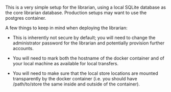 This is a very simple setup for the librarian, using a local SQLite database
as the core librarian database. Production setups may want to use the
postgres container.

A few things to keep in mind when deploying the librarian:

- This is inherently not secure by default; you will need to change the administrator
  password for the librarian and potentially provision further accounts.

- You will need to mark both the hostname of the docker container and of your
  local machine as available for local transfers.

- You will need to make sure that the local store locations are mounted
  transparently by the docker container (i.e. you should have /path/to/store
  the same inside and outside of the container).